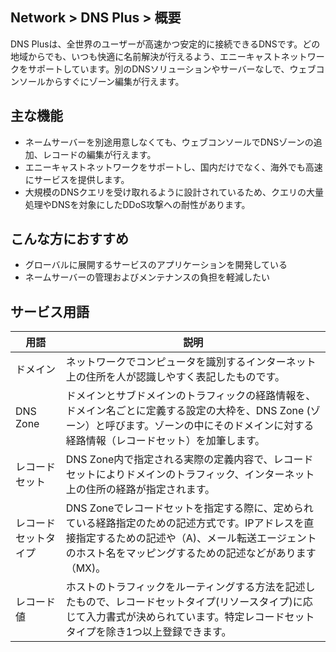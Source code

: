 ## Network > DNS Plus > 概要

DNS Plusは、全世界のユーザーが高速かつ安定的に接続できるDNSです。どの地域からでも、いつも快適に名前解決が行えるよう、エニーキャストネットワークをサポートしています。別のDNSソリューションやサーバーなしで、ウェブコンソールからすぐにゾーン編集が行えます。

## 主な機能

- ネームサーバーを別途用意しなくても、ウェブコンソールでDNSゾーンの追加、レコードの編集が行えます。
- エニーキャストネットワークをサポートし、国内だけでなく、海外でも高速にサービスを提供します。
- 大規模のDNSクエリを受け取れるように設計されているため、クエリの大量処理やDNSを対象にしたDDoS攻撃への耐性があります。

## こんな方におすすめ

- グローバルに展開するサービスのアプリケーションを開発している
- ネームサーバーの管理およびメンテナンスの負担を軽減したい

## サービス用語

| 用語 | 説明 |
|---|---|
| ドメイン | ネットワークでコンピュータを識別するインターネット上の住所を人が認識しやすく表記したものです。 |
| DNS Zone | ドメインとサブドメインのトラフィックの経路情報を、ドメイン名ごとに定義する設定の大枠を、DNS Zone (ゾーン）と呼びます。ゾーンの中にそのドメインに対する経路情報（レコードセット）を加筆します。 |
| レコードセット | DNS Zone内で指定される実際の定義内容で、レコードセットによりドメインのトラフィック、インターネット上の住所の経路が指定されます。 |
| レコードセットタイプ | DNS Zoneでレコードセットを指定する際に、定められている経路指定のための記述方式です。IPアドレスを直接指定するための記述や（A)、メール転送エージェントのホスト名をマッピングするための記述などがあります（MX)。 |
| レコード値 | ホストのトラフィックをルーティングする方法を記述したもので、レコードセットタイプ(リソースタイプ)に応じて入力書式が決められています。特定レコードセットタイプを除き1つ以上登録できます。 |
